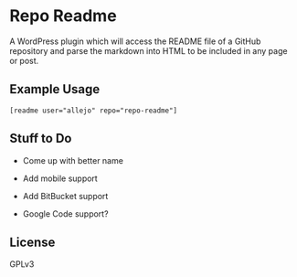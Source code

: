 Repo Readme
===========

A WordPress plugin which will access the README file of a GitHub repository and parse the markdown into HTML to be included in any page or post.


Example Usage
-------------

	[readme user="allejo" repo="repo-readme"]
	
Stuff to Do
-----------

- Come up with better name

- Add mobile support

- Add BitBucket support

- Google Code support?
	
License
-------

GPLv3
